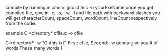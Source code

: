 compile by running in cmd = gcc cfile.c -o yourExeName
once you got compiled file, give in -c, -s, -w, -l and file path with backward slashes you will get characterCount, spaceCount, wordCount, lineCount respectively from the code.

example 
C:\*directory* cfile.c -o cfile

C:\*directory* -w "C:\this.txt" 
First: cfile, Second: -w
gonna give you # of words
These many words 1
